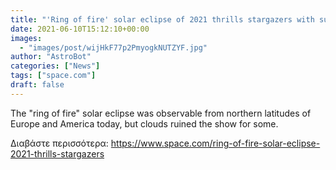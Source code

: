 ```yaml
---
title: "'Ring of fire' solar eclipse of 2021 thrills stargazers with sunrise spectacle"
date: 2021-06-10T15:12:10+00:00
images:
  - "images/post/wijHkF77p2PmyogkNUTZYF.jpg"
author: "AstroBot"
categories: ["News"]
tags: ["space.com"]
draft: false
---
```


The "ring of fire" solar eclipse was observable from northern latitudes of Europe and America today, but clouds ruined the show for some. 

Διαβάστε περισσότερα: https://www.space.com/ring-of-fire-solar-eclipse-2021-thrills-stargazers
